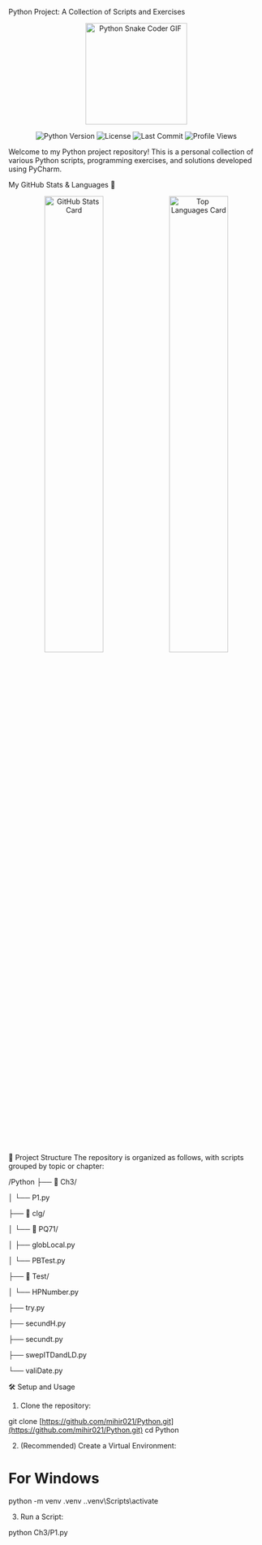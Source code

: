 Python Project: A Collection of Scripts and Exercises
<p align="center">
<img src="https://www.google.com/search?q=https://media.giphy.com/media/LMt9638dO8dftAjtco/giphy.gif" width="200" alt="Python Snake Coder GIF">
</p>

<p align="center">
<img src="https://www.google.com/search?q=https://img.shields.io/badge/Python-3.11-3776AB%3Fstyle%3Dfor-the-badge%26logo%3Dpython%26logoColor%3Dwhite" alt="Python Version">
<img src="https://www.google.com/search?q=https://img.shields.io/github/license/mihir021/Python%3Fstyle%3Dfor-the-badge" alt="License">
<img src="https://www.google.com/search?q=https://img.shields.io/github/last-commit/mihir021/Python%3Fstyle%3Dfor-the-badge%26logo%3Dgithub%26color%3Dblueviolet" alt="Last Commit">
<img src="https://www.google.com/search?q=https://komarev.com/ghpvc/%3Fusername%3Dmihir021%26style%3Dfor-the-badge%26color%3Dbrightgreen" alt="Profile Views">
</p>

Welcome to my Python project repository! This is a personal collection of various Python scripts, programming exercises, and solutions developed using PyCharm.

My GitHub Stats & Languages 🚀
<p align="center">
<img width="48%" src="https://www.google.com/search?q=https://github-readme-stats.vercel.app/api%3Fusername%3Dmihir021%26show_icons%3Dtrue%26theme%3Dtokyonight" alt="GitHub Stats Card">
<img width="48%" src="https://www.google.com/search?q=https://github-readme-stats.vercel.app/api/top-langs/%3Fusername%3Dmihir021%26layout%3Dcompact%26theme%3Dtokyonight" alt="Top Languages Card">
</p>

📂 Project Structure
The repository is organized as follows, with scripts grouped by topic or chapter:

/Python
├── 📁 Ch3/

│   └── P1.py

├── 📁 clg/

│   └── 📁 PQ71/

│       ├── globLocal.py

│       └── PBTest.py

├── 📁 Test/

│   └── HPNumber.py

├── try.py

├── secundH.py

├── secundt.py

├── swepITDandLD.py

└── valiDate.py

🛠️ Setup and Usage
1. Clone the repository:

git clone [https://github.com/mihir021/Python.git](https://github.com/mihir021/Python.git)
cd Python

2. (Recommended) Create a Virtual Environment:

# For Windows
python -m venv .venv
.\.venv\Scripts\activate

3. Run a Script:

python Ch3/P1.py
